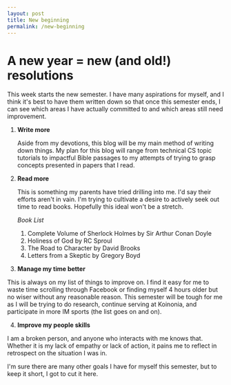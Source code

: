```yaml
---
layout: post
title: New beginning
permalink: /new-beginning
---
```


# A new year = new (and old!) resolutions

This week starts the new semester. I have many aspirations for myself, and I think it's best to have them written down so that once this semester ends, I can see which areas I have actually committed to and which areas still need improvement. 

1. **Write more**

    Aside from my devotions, this blog will be my main method of writing down things. My plan for this blog will range from technical CS topic tutorials to impactful Bible passages to my attempts of trying to grasp concepts presented in papers that I read. 
 
2. **Read more**

    This is something my parents have tried drilling into me. I'd say their efforts aren't in vain. I'm trying to cultivate a desire to actively seek out time to read books. Hopefully this ideal won't be a stretch.
    
    *Book List*
    1. Complete Volume of Sherlock Holmes by Sir Arthur Conan Doyle
    2. Holiness of God by RC Sproul
    3. The Road to Character by David Brooks
    4. Letters from a Skeptic by Gregory Boyd
    
3. **Manage my time better**

  This is always on my list of things to improve on. I find it easy for me to waste time scrolling through Facebook or finding myself 4 hours older but no wiser without any reasonable reason. This semester will be tough for me as I will be trying to do research, continue serving at Koinonia, and participate in more IM sports (the list goes on and on). 
  
4. **Improve my people skills**

  I am a broken person, and anyone who interacts with me knows that. Whether it is my lack of empathy or lack of action, it pains me to reflect in retrospect on the situation I was in. 
  
I'm sure there are many other goals I have for myself this semester, but to keep it short, I got to cut it here. 

